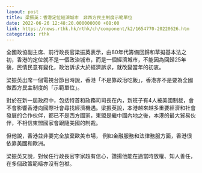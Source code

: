 ```yaml
---
layout: post
title: 梁振英：香港定位經濟城市　非西方民主制度示範單位
date: 2022-06-26 12:48:20.000000000 +08:00
link: https://news.rthk.hk/rthk/ch/component/k2/1654770-20220626.htm
categories: rthk
---
```


全國政協副主席、前行政長官梁振英表示，由80年代籌備回歸和草擬基本法之初，香港的定位就不是一個政治城市，而是一個經濟城市，不能因為回歸25年後，民情民意有變化，政治訴求大於經濟訴求，就改變當年的初衷。

梁振英出席一個電視台節目時說，香港「不是靠政治吃飯」，香港亦不是要為全國做西方民主制度的「示範單位」。

對於在新一屆政府中，包括特首和政務司司長在內，新班子有4人被美國制裁，會不會影響香港向國際社會尋找經濟機遇。梁振英說，本港越來越多重要經濟和社會發展的合作伙伴，都已不是西方國家，東盟是繼中國內地之後，本港的最大貿易伙伴，不相信東盟國家會跟隨美國的制裁。

但他說，香港並非要完全放棄歐美市場， 例如金融服務和法律務服方面，香港很依靠美國和歐洲。

梁振英又說，對候任行政長官李家超有信心，讚揚他能在適當時放權、知人善任，在多個政策範疇亦沒有包袱。
